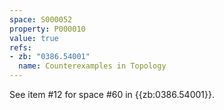 ```yaml
---
space: S000052
property: P000010
value: true
refs:
- zb: "0386.54001"
  name: Counterexamples in Topology
---
```


See item #12 for space #60 in {{zb:0386.54001}}.
